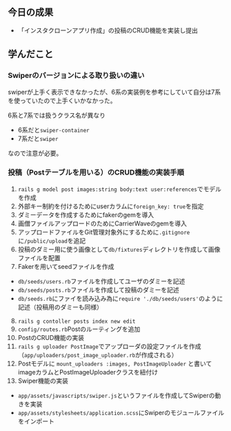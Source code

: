 ## 今日の成果

- 「インスタクローンアプリ作成」の投稿のCRUD機能を実装し提出

## 学んだこと

### Swiperのバージョンによる取り扱いの違い
swiperが上手く表示できなかったが、6系の実装例を参考にしていて自分は7系を使っていたので上手くいかなかった。

6系と7系では扱うクラス名が異なり

  - 6系だと`swiper-container`
  - 7系だと`swiper`

なので注意が必要。

### 投稿（Postテーブルを用いる）のCRUD機能の実装手順

1. `rails g model post images:string body:text user:references`でモデルを作成
2. 外部キー制約を付けるためにuserカラムに`foreign_key: true`を指定
3. ダミーデータを作成するためにfakerのgemを導入
4. 画僧ファイルアップロードのためにCarrierWaveのgemを導入
5. アップロードファイルをGit管理対象外にするために`.gitignore`に`/public/upload`を追記
6. 投稿のダミー用に使う画像として`db/fixtures`ディレクトリを作成して画像ファイルを配置
7. Fakerを用いてseedファイルを作成
  - `db/seeds/users.rb`ファイルを作成してユーザのダミーを記述
  - `db/seeds/posts.rb`ファイルを作成して投稿のダミーを記述
  - `db/seeds.rb`にファイを読み込み為に`require './db/seeds/users'`のように記述（投稿用のダミーも同様）
8. `rails g contoller posts index new edit`
9. `config/routes.rb`Postのルーティングを追加
10. PostのCRUD機能の実装
11. `rails g uploader PostImage`でアップローダの設定ファイルを作成（`app/uploaders/post_image_uploader.rb`が作成される）
12. Postモデルに `mount_uploaders :images, PostImageUploader` と書いてimageカラムとPostImageUploaderクラスを紐付け
13. Swiper機能の実装
  - `app/assets/javascripts/swiper.js`というファイルを作成してSwiperの動きを実装
  - `app/assets/stylesheets/application.scss`にSwiperのモジュールファイルをインポート
